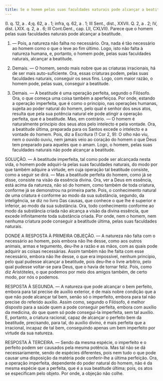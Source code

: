```yaml
---
title: Se o homem pelas suas faculdades naturais pode alcançar a beatitude
---
```


(I. q. 12, a . 4;q. 62, a . 1; infra, q. 62, a . 1; III Sent., dist., XXVII. Q. 2, a . 2; IV, dist. LXIX. q. 2, a . 6; III Cont.Gent., cap. LII, CXLVII).
  Parece que o homem pelas suas faculdades naturais pode alcançar a beatitude.  

1. — Pois, a natureza não falha no necessário. Ora, nada é tão necessário ao homem como o que o leve ao fim último. Logo, isto não falta à natureza humana, e, portanto, o homem pode, pelas suas faculdades naturais, alcançar a beatitude.  

2. Demais. — O homem, sendo mais nobre que as criaturas irracionais, há de ser mais auto-suficiente. Ora, essas criaturas podem, pelas suas faculdades naturais, conseguir os seus fins. Logo, com maior razão, o homem pode, pelas suas, conseguir a beatitude. 

3. Demais. — A beatitude é uma operação perfeita, segundo o Filósofo. Ora, o que começa uma coisa também a aperfeiçoa. Por onde, estando a operação imperfeita, que é como o princípio, nas operações humanas, sujeita ao poder natural do homem, pelo qual é senhor dos seus atos, resulta que pela sua potência natural ele pode atingir a operação perfeita, que é a beatitude.  Mas, em contrário. — O homem é naturalmente princípio dos seus atos pelo intelecto e pela vontade. Ora, a beatitude última, preparada para os Santos excede o intelecto e a vontade do homem. Pois, diz a Escritura (1 Cor 2, 9): O olho não viu, nem o ouvido ouviu, nem jamais veio ao coração do homem o que Deus tem preparado para aqueles que o amam. Logo, o homem, pelas suas faculdades naturais não pode alcançar a beatitude.  

SOLUÇÃO. — A beatitude imperfeita, tal como pode ser alcançada nesta vida, o homem pode adquiri-la pelas suas faculdades naturais, do modo por que também adquire a virtude, em cuja operação tal beatitude consiste, como a seguir se dirá. — Mas a beatitude perfeita do homem, como já se disse, consiste na visão da essência divina. Ora, ver a Deus em essência, está acima da natureza, não só do homem, como também de toda criatura, conforme já se demonstrou na primeira parte. Pois, o conhecimento natural de uma criatura é conforme ao modo da sua substância, segundo, da inteligência, se diz no livro Das causas, que conhece o que lhe é superior e inferior, ao modo da sua substância. Ora, todo conhecimento conforme ao modo da substância criada não alcança a visão da divina essência, que excede infinitamente toda substância criada. Por onde, nem o homem, nem nenhuma criatura pode conseguir a beatitude última, pelas suas faculdades naturais.  

DONDE A RESPOSTA À PRIMEIRA OBJEÇÃO. — A natureza não falta com o necessário ao homem, pois embora não lhe desse, como aos outros animais, armas e tegumento, deu-lhe a razão e as mãos, com as quais pode adquirir as coisas necessárias. Assim também não lhe falta com esse necessário, embora não lhe desse, o que era impossível, nenhum princípio, pelo qual pudesse alcançar a beatitude, pois deu-lhe o livre arbítrio, pelo qual pudesse voltar-se para Deus, que o havia de tornar feliz. Pois, como diz Aristóteles, o que podemos por meio dos amigos também, de certo modo, por nós o podemos.  

RESPOSTA À SEGUNDA. — A natureza que pode alcançar o bem perfeito, embora para tal precise de auxílio exterior, é de mais nobre condição que a que não pode alcançar tal bem, senão só o imperfeito, embora para tal não precise do referido auxílio. Assim como, segundo o Filósofo, é melhor disposto para a saúde quem a pode conseguir perfeita, embora com auxílio da medicina, do que quem só pode consegui-la imperfeita, sem tal auxílio. E, portanto, a criatura racional, capaz de alcançar o perfeito bem da beatitude, precisando, para tal, do auxílio divino, é mais perfeita que a irracional, incapaz de tal bem, conseguindo apenas um bem imperfeito por virtude da sua natureza.  

RESPOSTA À TERCEIRA. — Sendo da mesma espécie, o imperfeito e o perfeito podem ser causados pela mesma potência. Mas tal não se dá necessariamente, sendo de espécies diferentes, pois nem tudo o que pode causar uma disposição da matéria pode conferir-lhe a última perfeição. Ora, a operação imperfeita, dependente do poder natural do homem, não é da mesma espécie que a perfeita, que é a sua beatitude última; pois, os atos se especificam pelo objeto. Por onde, a objeção não colhe.